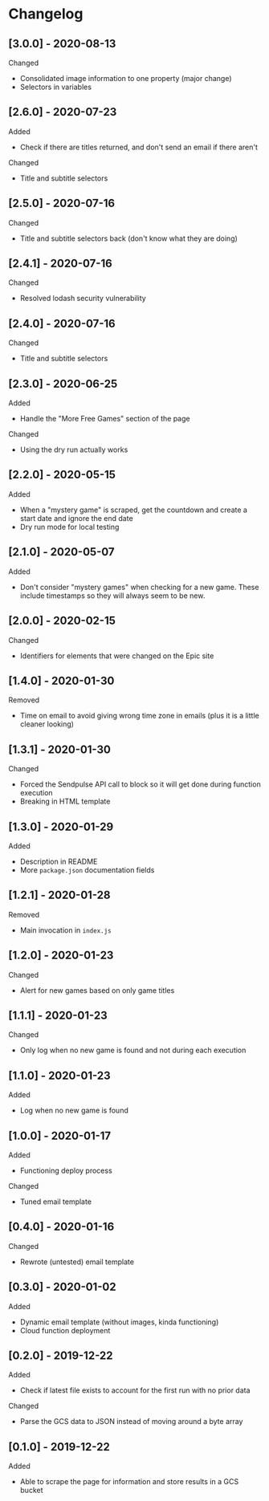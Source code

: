 # Changelog

## [3.0.0] - 2020-08-13

Changed

- Consolidated image information to one property (major change)
- Selectors in variables

## [2.6.0] - 2020-07-23

Added

- Check if there are titles returned, and don't send an email if there aren't

Changed

- Title and subtitle selectors

## [2.5.0] - 2020-07-16

Changed

- Title and subtitle selectors back (don't know what they are doing)

## [2.4.1] - 2020-07-16

Changed

- Resolved lodash security vulnerability

## [2.4.0] - 2020-07-16

Changed

- Title and subtitle selectors

## [2.3.0] - 2020-06-25

Added

- Handle the "More Free Games" section of the page

Changed

- Using the dry run actually works

## [2.2.0] - 2020-05-15

Added

- When a "mystery game" is scraped, get the countdown and create a start date and ignore the end date
- Dry run mode for local testing

## [2.1.0] - 2020-05-07

Added

- Don't consider "mystery games" when checking for a new game. These include timestamps so they will always seem to be new.

## [2.0.0] - 2020-02-15

Changed

- Identifiers for elements that were changed on the Epic site

## [1.4.0] - 2020-01-30

Removed

- Time on email to avoid giving wrong time zone in emails (plus it is a little cleaner looking)

## [1.3.1] - 2020-01-30

Changed

- Forced the Sendpulse API call to block so it will get done during function execution
- Breaking in HTML template

## [1.3.0] - 2020-01-29

Added

- Description in README
- More `package.json` documentation fields

## [1.2.1] - 2020-01-28

Removed

- Main invocation in `index.js`

## [1.2.0] - 2020-01-23

Changed

- Alert for new games based on only game titles

## [1.1.1] - 2020-01-23

Changed

- Only log when no new game is found and not during each execution

## [1.1.0] - 2020-01-23

Added

- Log when no new game is found

## [1.0.0] - 2020-01-17

Added

- Functioning deploy process

Changed

- Tuned email template

## [0.4.0] - 2020-01-16

Changed

- Rewrote (untested) email template

## [0.3.0] - 2020-01-02

Added

- Dynamic email template (without images, kinda functioning)
- Cloud function deployment

## [0.2.0] - 2019-12-22

Added

- Check if latest file exists to account for the first run with no prior data

Changed

- Parse the GCS data to JSON instead of moving around a byte array

## [0.1.0] - 2019-12-22

Added

- Able to scrape the page for information and store results in a GCS bucket
